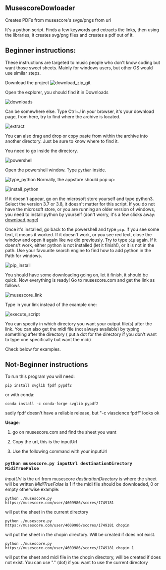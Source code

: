 ## MusescoreDowloader
Creates PDFs from musescore's svgs/pngs from url

It's a python script. Finds a few keywords and extracts the links, then using the libraries, it creates svg/png files and creates a pdf out of it.

## Beginner instructions:
These instructions are targeted to music people who don't know coding but want those sweet sheets.
Mainly for windows users, but other OS would use similar steps.

Download the project
![download_zip_git](imgtuto/downloadzip.PNG)

Open the explorer, you should find it in Downloads

![downloads](imgtuto/downloads.PNG)

Can be somewhere else. Type Ctrl+J in your browser, it's your download page, from here, try to find where the archive is located.

![extract](imgtuto/extract.PNG)

You can also drag and drop or copy paste from within the archive into another directory. Just be sure to know where to find it.

You need to go inside the directory.

![powershell](imgtuto/powershell.PNG)

Open the powershell window. Type `python` inside. 

![type_python](imgtuto/type_python.PNG)
Normally, the appstore should pop up:

![install_python](imgtuto/install_python.PNG)

If it doesn't appear, go on the microsoft store yourself and type python3. Select the version 3.7 or 3.8, it doesn't matter for this script.
If you do not have the microsoft store, or you are running an older version of windows, you need to install python by yourself (don't worry, it's a few clicks away: [download page](https://www.python.org/downloads/))

Once it's installed, go back to the powershell and type `pip`.
If you see some text, it means it worked. If it doesn't work, or you see red text, close the window and open it again like we did previously. Try to type `pip` again. If it doens't work, either python is not installed (let it finish!), or it is not in the path.
Use your favourite search engine to find how to add python in the Path for windows.

![pip_install](imgtuto/pip_install.PNG)

You should have some downloading going on, let it finish, it should be quick.
Now everything is ready!
Go to musescore.com and get the link as follows

![musescore_link](imgtuto/tuto.PNG)

Type in your link instead of the example one:

![execute_script](imgtuto/execute_script.PNG)

You can specify in which directory you want your output file(s) after the link.
You can also get the midi file (not always available) by typing something after the directory ( put a dot for the directory if you don't want to type one specifically but want the midi)

Check below for examples.

## Not-Beginner instructions

To run this program you will need:

`pip install svglib fpdf pypdf2`

or with conda:

`conda install -c conda-forge svglib pypdf2`

sadly fpdf doesn't have a reliable release, but "-c viascience fpdf" looks ok

**Usage**: 
1) go on musescore.com and find the sheet you want

2) Copy the url, this is the inputUrl

3) Use the following command with your inputUrl
### `python musescore.py inputUrl destinationDirectory MidiTrueFalse`

*inputUrl* is the url from musescore
*destinationDirectory* is where the sheet will be written
*MidiTrueFalse* is 1 if the midi file should be downloaded, 0 or empty otherwise
example:

`python ./musescore.py https://musescore.com/user/4609986/scores/1749181`

will put the sheet in the current directory

`python ./musescore.py https://musescore.com/user/4609986/scores/1749181 chopin`

will put the sheet in the chopin directory. Will be created if does not exist.

`python ./musescore.py https://musescore.com/user/4609986/scores/1749181 chopin 1`

will put the sheet and midi file in the chopin directory, will be created if does not exist. You can use "." (dot) if you want to use the current directory